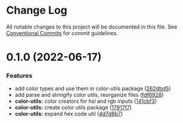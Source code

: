 # Change Log

All notable changes to this project will be documented in this file.
See [Conventional Commits](https://conventionalcommits.org) for commit guidelines.

# 0.1.0 (2022-06-17)


### Features

* add color types and use them in color-utils package ([262dbd5](https://github.com/tkofh/chromatika/commit/262dbd58280078d38f4d05b34690c2f645908ef9))
* add parse and stringify color utils, reorganize files ([fdf6928](https://github.com/tkofh/chromatika/commit/fdf6928cd531ca92f64f24119e8a3994c34fbd77))
* **color-utils:** color creators for hsl and rgb inputs ([141cbf3](https://github.com/tkofh/chromatika/commit/141cbf356d0a38ebebc2450feaf32b934be1df00))
* **color-utils:** create color utils package ([17917f7](https://github.com/tkofh/chromatika/commit/17917f72dfc974a5f3e9d4292ff3dcef77eabbe2))
* **color-utils:** expand hex code util ([4d7d8b7](https://github.com/tkofh/chromatika/commit/4d7d8b75dec1bdf98c385b807116f5e3e8216b09))
